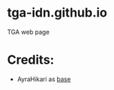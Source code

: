# tga-idn.github.io
TGA web page

# Credits:
- AyraHikari as [base](https://github.com/AyraHikari/ayrahikari.github.io)

